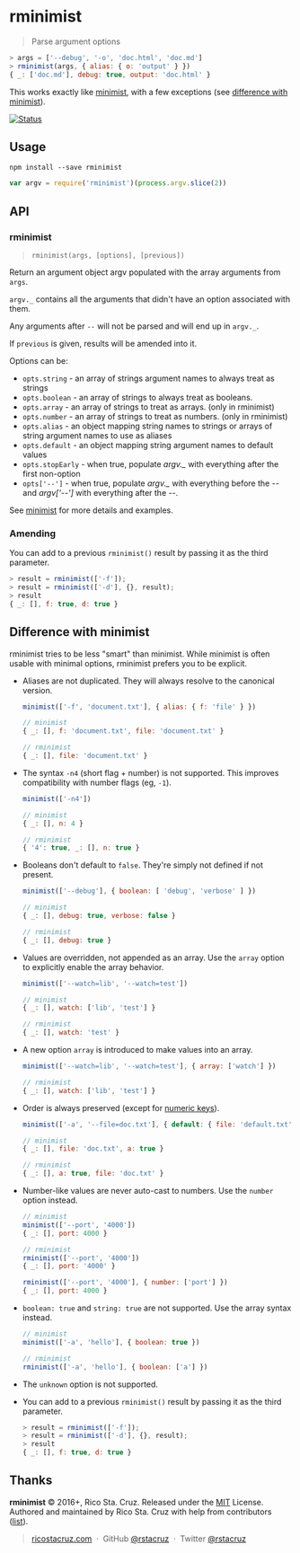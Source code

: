 # rminimist

> Parse argument options

```js
> args = ['--debug', '-o', 'doc.html', 'doc.md']
> rminimist(args, { alias: { o: 'output' } })
{ _: ['doc.md'], debug: true, output: 'doc.html' }
```

This works exactly like [minimist][], with a few exceptions (see [difference with minimist](#difference-with-minimist)).

[![Status](https://travis-ci.org/rstacruz/rminimist.svg?branch=master)](https://travis-ci.org/rstacruz/rminimist "See test builds")

## Usage

```
npm install --save rminimist
```

```js
var argv = require('rminimist')(process.argv.slice(2))
```

## API

### rminimist

> `rminimist(args, [options], [previous])`

Return an argument object argv populated with the array arguments from `args`.

`argv._` contains all the arguments that didn't have an option associated with them.

Any arguments after `--` will not be parsed and will end up in `argv._`.

If `previous` is given, results will be amended into it.

Options can be:

- `opts.string` - an array of strings argument names to always treat as strings
- `opts.boolean` - an array of strings to always treat as booleans.
- `opts.array` - an array of strings to treat as arrays. (only in rminimist)
- `opts.number` - an array of strings to treat as numbers. (only in rminimist)
- `opts.alias` - an object mapping string names to strings or arrays of string argument names to use as aliases
- `opts.default` - an object mapping string argument names to default values
- `opts.stopEarly` - when true, populate *argv._* with everything after the first non-option
- `opts['--']` - when true, populate *argv._* with everything before the *--* and *argv['--']* with everything after the *--*.

See [minimist] for more details and examples.

### Amending

You can add to a previous `rminimist()` result by passing it as the third parameter.

```js
> result = rminimist(['-f']);
> result = rminimist(['-d'], {}, result);
> result
{ _: [], f: true, d: true }
```

## Difference with minimist

rminimist tries to be less "smart" than minimist. While minimist is often usable with minimal options, rminimist prefers you to be explicit.

- Aliases are not duplicated. They will always resolve to the canonical version.

  ```js
  minimist(['-f', 'document.txt'], { alias: { f: 'file' } })

  // minimist
  { _: [], f: 'document.txt', file: 'document.txt' }

  // rminimist
  { _: [], file: 'document.txt' }
  ```

- The syntax `-n4` (short flag + number) is not supported. This improves compatibility with number flags (eg, `-1`).

  ```js
  minimist(['-n4'])

  // minimist
  { _: [], n: 4 }

  // rminimist
  { '4': true, _: [], n: true }
  ```

- Booleans don't default to `false`. They're simply not defined if not present.

  ```js
  minimist(['--debug'], { boolean: [ 'debug', 'verbose' ] })

  // minimist
  { _: [], debug: true, verbose: false }

  // rminimist
  { _: [], debug: true }
  ```

- Values are overridden, not appended as an array. Use the `array` option to explicitly enable the array behavior.

  ```js
  minimist(['--watch=lib', '--watch=test'])

  // minimist
  { _: [], watch: ['lib', 'test'] }

  // rminimist
  { _: [], watch: 'test' }
  ```

- A new option `array` is introduced to make values into an array.

  ```js
  minimist(['--watch=lib', '--watch=test'], { array: ['watch'] })

  // rminimist
  { _: [], watch: ['lib', 'test'] }
  ```

- Order is always preserved (except for [numeric keys](http://ricostacruz.com/til/ordered-keys-in-js.html)).

  ```js
  minimist(['-a', '--file=doc.txt'], { default: { file: 'default.txt' } })

  // minimist
  { _: [], file: 'doc.txt', a: true }

  // rminimist
  { _: [], a: true, file: 'doc.txt' }
  ```

- Number-like values are never auto-cast to numbers. Use the `number` option instead.

  ```js
  // minimist
  minimist(['--port', '4000'])
  { _: [], port: 4000 }

  // rminimist
  rminimist(['--port', '4000'])
  { _: [], port: '4000' }

  rminimist(['--port', '4000'], { number: ['port'] })
  { _: [], port: 4000 }
  ```

- `boolean: true` and `string: true` are not supported. Use the array syntax instead.

  ```js
  // minimist
  minimist(['-a', 'hello'], { boolean: true })

  // rminimist
  rminimist(['-a', 'hello'], { boolean: ['a'] })
  ```

- The `unknown` option is not supported.

- You can add to a previous `rminimist()` result by passing it as the third parameter.

  ```js
  > result = rminimist(['-f']);
  > result = rminimist(['-d'], {}, result);
  > result
  { _: [], f: true, d: true }
  ```

## Thanks

**rminimist** © 2016+, Rico Sta. Cruz. Released under the [MIT] License.<br>
Authored and maintained by Rico Sta. Cruz with help from contributors ([list][contributors]).

> [ricostacruz.com](http://ricostacruz.com) &nbsp;&middot;&nbsp;
> GitHub [@rstacruz](https://github.com/rstacruz) &nbsp;&middot;&nbsp;
> Twitter [@rstacruz](https://twitter.com/rstacruz)

[MIT]: http://mit-license.org/
[contributors]: http://github.com/rstacruz/rminimist/contributors
[minimist]: https://www.npmjs.com/package/minimist
